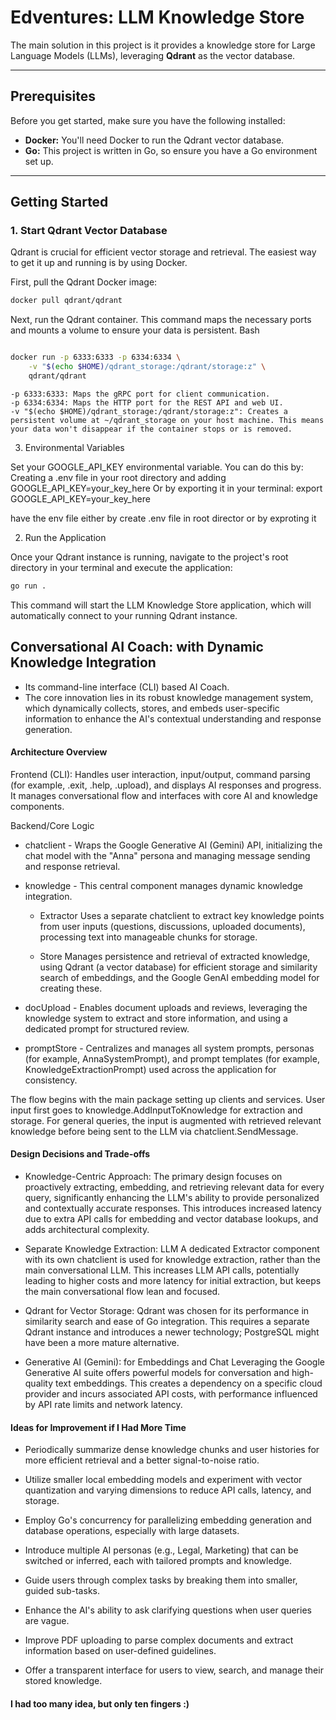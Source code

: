 # Edventures: LLM Knowledge Store

The main solution in this project is it provides a knowledge store for Large Language Models (LLMs), leveraging **Qdrant** as the vector database.

---

## Prerequisites

Before you get started, make sure you have the following installed:

* **Docker:** You'll need Docker to run the Qdrant vector database.
* **Go:** This project is written in Go, so ensure you have a Go environment set up.

---

## Getting Started

### 1. Start Qdrant Vector Database

Qdrant is crucial for efficient vector storage and retrieval. The easiest way to get it up and running is by using Docker.

First, pull the Qdrant Docker image:

```bash
docker pull qdrant/qdrant
```


Next, run the Qdrant container. This command maps the necessary ports and mounts a volume to ensure your data is persistent.
Bash

```bash

docker run -p 6333:6333 -p 6334:6334 \
    -v "$(echo $HOME)/qdrant_storage:/qdrant/storage:z" \
    qdrant/qdrant
```

    -p 6333:6333: Maps the gRPC port for client communication.
    -p 6334:6334: Maps the HTTP port for the REST API and web UI.
    -v "$(echo $HOME)/qdrant_storage:/qdrant/storage:z": Creates a persistent volume at ~/qdrant_storage on your host machine. This means your data won't disappear if the container stops or is removed.

3. Environmental Variables

Set your GOOGLE_API_KEY environmental variable. You can do this by:
    Creating a .env file in your root directory and adding GOOGLE_API_KEY=your_key_here
    Or by exporting it in your terminal: export GOOGLE_API_KEY=your_key_here

have the env file either by create .env file in root director or by exproting it 

2. Run the Application

Once your Qdrant instance is running, navigate to the project's root directory in your terminal and execute the application:

```Bash
go run .
```

This command will start the LLM Knowledge Store application, which will automatically connect to your running Qdrant instance.



## Conversational AI Coach: with Dynamic Knowledge Integration
- Its command-line interface (CLI) based AI Coach.
- The core innovation lies in its robust knowledge management system, which dynamically collects, stores, and embeds user-specific information to enhance the AI's contextual understanding and response generation.

#### Architecture Overview

Frontend (CLI): Handles user interaction, input/output, command parsing (for example, .exit, .help, .upload), and displays AI responses and progress. It manages conversational flow and interfaces with core AI and knowledge components.

Backend/Core Logic
* chatclient -  Wraps the Google Generative AI (Gemini) API, initializing the chat model with the "Anna" persona and managing message sending and response retrieval.

* knowledge - This central component manages dynamic knowledge integration.

    * Extractor Uses a separate chatclient to extract key knowledge points from user inputs (questions, discussions, uploaded documents), processing text into manageable chunks for storage.

    * Store Manages persistence and retrieval of extracted knowledge, using Qdrant (a vector database) for efficient storage and similarity search of embeddings, and the Google GenAI embedding model for creating these.

* docUpload - Enables document uploads and reviews, leveraging the knowledge system to extract and store information, and using a dedicated prompt for structured review.

* promptStore - Centralizes and manages all system prompts, personas (for example, AnnaSystemPrompt), and prompt templates (for example, KnowledgeExtractionPrompt) used across the application for consistency.

The flow begins with the main package setting up clients and services. User input first goes to knowledge.AddInputToKnowledge for extraction and storage. For general queries, the input is augmented with retrieved relevant knowledge before being sent to the LLM via chatclient.SendMessage.

#### Design Decisions and Trade-offs
* Knowledge-Centric Approach: The primary design focuses on proactively extracting, embedding, and retrieving relevant data for every query, significantly enhancing the LLM's ability to provide personalized and contextually accurate responses. This introduces increased latency due to extra API calls for embedding and vector database lookups, and adds architectural complexity.

* Separate Knowledge Extraction: LLM A dedicated Extractor component with its own chatclient is used for knowledge extraction, rather than the main conversational LLM. This increases LLM API calls, potentially leading to higher costs and more latency for initial extraction, but keeps the main conversational flow lean and focused.

* Qdrant for Vector Storage: Qdrant was chosen for its performance in similarity search and ease of Go integration. This requires a separate Qdrant instance and introduces a newer technology; PostgreSQL might have been a more mature alternative.

* Generative AI (Gemini): for Embeddings and Chat Leveraging the Google Generative AI suite offers powerful models for conversation and high-quality text embeddings. This creates a dependency on a specific cloud provider and incurs associated API costs, with performance influenced by API rate limits and network latency.


#### Ideas for Improvement if I Had More Time
* Periodically summarize dense knowledge chunks and user histories for more efficient retrieval and a better signal-to-noise ratio.

* Utilize smaller local embedding models and experiment with vector quantization and varying dimensions to reduce API calls, latency, and storage.

* Employ Go's concurrency for parallelizing embedding generation and database operations, especially with large datasets.

* Introduce multiple AI personas (e.g., Legal, Marketing) that can be switched or inferred, each with tailored prompts and knowledge.

* Guide users through complex tasks by breaking them into smaller, guided sub-tasks.

* Enhance the AI's ability to ask clarifying questions when user queries are vague.

* Improve PDF uploading to parse complex documents and extract information based on user-defined guidelines.

* Offer a transparent interface for users to view, search, and manage their stored knowledge.


#### I had too many idea, but only ten fingers :)
